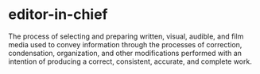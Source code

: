 editor-in-chief
===============

The process of selecting and preparing written, visual, audible, and film media used to convey information through the processes of correction, condensation, organization, and other modifications performed with an intention of producing a correct, consistent, accurate, and complete work.